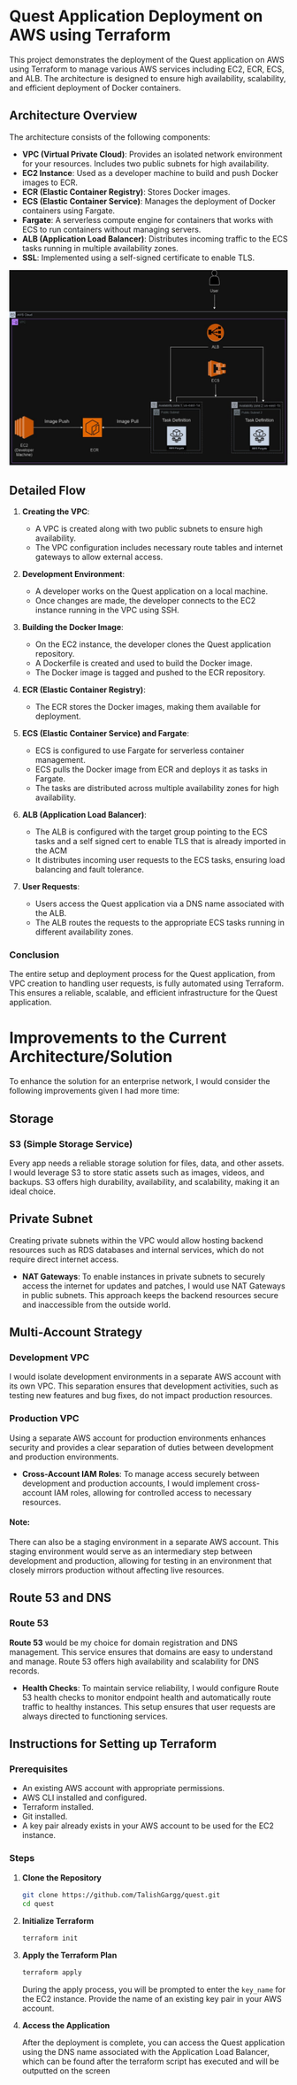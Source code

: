 # Quest Application Deployment on AWS using Terraform

This project demonstrates the deployment of the Quest application on AWS using Terraform to manage various AWS services including EC2, ECR, ECS, and ALB. The architecture is designed to ensure high availability, scalability, and efficient deployment of Docker containers.

## Architecture Overview

The architecture consists of the following components:
- **VPC (Virtual Private Cloud)**: Provides an isolated network environment for your resources. Includes two public subnets for high availability.
- **EC2 Instance**: Used as a developer machine to build and push Docker images to ECR.
- **ECR (Elastic Container Registry)**: Stores Docker images.
- **ECS (Elastic Container Service)**: Manages the deployment of Docker containers using Fargate.
- **Fargate**: A serverless compute engine for containers that works with ECS to run containers without managing servers.
- **ALB (Application Load Balancer)**: Distributes incoming traffic to the ECS tasks running in multiple availability zones.
- **SSL**: Implemented using a self-signed certificate to enable TLS.

![AWS Architecture](./quest-app.jpg)

## Detailed Flow

1. **Creating the VPC**:
    - A VPC is created along with two public subnets to ensure high availability.
    - The VPC configuration includes necessary route tables and internet gateways to allow external access.

2. **Development Environment**:
    - A developer works on the Quest application on a local machine.
    - Once changes are made, the developer connects to the EC2 instance running in the VPC using SSH.

3. **Building the Docker Image**:
    - On the EC2 instance, the developer clones the Quest application repository.
    - A Dockerfile is created and used to build the Docker image.
    - The Docker image is tagged and pushed to the ECR repository.

4. **ECR (Elastic Container Registry)**:
    - The ECR stores the Docker images, making them available for deployment.

5. **ECS (Elastic Container Service) and Fargate**:
    - ECS is configured to use Fargate for serverless container management.
    - ECS pulls the Docker image from ECR and deploys it as tasks in Fargate.
    - The tasks are distributed across multiple availability zones for high availability.

6. **ALB (Application Load Balancer)**:
    - The ALB is configured with the target group pointing to the ECS tasks and a self signed cert to enable TLS that is already imported in the ACM
    - It distributes incoming user requests to the ECS tasks, ensuring load balancing and fault tolerance.

7. **User Requests**:
    - Users access the Quest application via a DNS name associated with the ALB.
    - The ALB routes the requests to the appropriate ECS tasks running in different availability zones.

### Conclusion

The entire setup and deployment process for the Quest application, from VPC creation to handling user requests, is fully automated using Terraform. This ensures a reliable, scalable, and efficient infrastructure for the Quest application.

# Improvements to the Current Architecture/Solution

To enhance the solution for an enterprise network, I would consider the following improvements given I had more time:

## Storage

### S3 (Simple Storage Service)
Every app needs a reliable storage solution for files, data, and other assets. I would leverage S3 to store static assets such as images, videos, and backups. S3 offers high durability, availability, and scalability, making it an ideal choice.

## Private Subnet

Creating private subnets within the VPC would allow hosting backend resources such as RDS databases and internal services, which do not require direct internet access.

- **NAT Gateways**: To enable instances in private subnets to securely access the internet for updates and patches, I would use NAT Gateways in public subnets. This approach keeps the backend resources secure and inaccessible from the outside world.

## Multi-Account Strategy

### Development VPC
I would isolate development environments in a separate AWS account with its own VPC. This separation ensures that development activities, such as testing new features and bug fixes, do not impact production resources.

### Production VPC
Using a separate AWS account for production environments enhances security and provides a clear separation of duties between development and production environments.

- **Cross-Account IAM Roles**: To manage access securely between development and production accounts, I would implement cross-account IAM roles, allowing for controlled access to necessary resources.

#### Note: 
There can also be a staging environment in a separate AWS account. This staging environment would serve as an intermediary step between development and production, allowing for testing in an environment that closely mirrors production without affecting live resources.

## Route 53 and DNS

### Route 53
**Route 53** would be my choice for domain registration and DNS management. This service ensures that domains are easy to understand and manage. Route 53 offers high availability and scalability for DNS records.

- **Health Checks**: To maintain service reliability, I would configure Route 53 health checks to monitor endpoint health and automatically route traffic to healthy instances. This setup ensures that user requests are always directed to functioning services.


## Instructions for Setting up Terraform 

### Prerequisites

- An existing AWS account with appropriate permissions.
- AWS CLI installed and configured.
- Terraform installed.
- Git installed.
- A key pair already exists in your AWS account to be used for the EC2 instance.

### Steps

1. **Clone the Repository**

    ```bash
    git clone https://github.com/TalishGargg/quest.git
    cd quest
    ```

2. **Initialize Terraform**

    ```bash
    terraform init
    ```

3. **Apply the Terraform Plan**

    ```bash
    terraform apply
    ```

    During the apply process, you will be prompted to enter the `key_name` for the EC2 instance. Provide the name of an existing key pair in your AWS account.

4. **Access the Application**

    After the deployment is complete, you can access the Quest application using the DNS name associated with the Application Load Balancer, which can be found after the terraform script has executed and will be outputted on the screen
